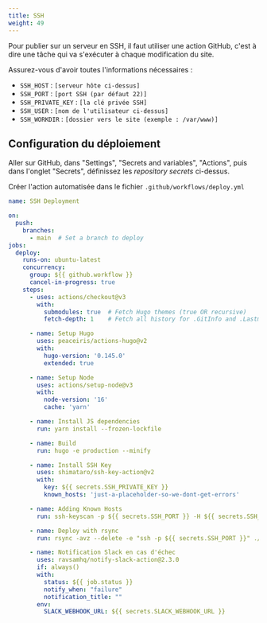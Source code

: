 ```yaml
---
title: SSH
weight: 49
---
```


Pour publier sur un serveur en SSH, il faut utiliser une action GitHub, c'est à dire une tâche qui va s'exécuter à chaque modification du site.

Assurez-vous d'avoir toutes l'informations nécessaires :
- `SSH_HOST` : `[serveur hôte ci-dessus]`
- `SSH_PORT` : `[port SSH (par défaut 22)]`
- `SSH_PRIVATE_KEY` : `[la clé privée SSH]`
- `SSH_USER` : `[nom de l'utilisateur ci-dessus]`
- `SSH_WORKDIR` : `[dossier vers le site (exemple : /var/www)]`

## Configuration du déploiement

Aller sur GitHub, dans "Settings", "Secrets and variables", "Actions", puis dans l'onglet "Secrets", définissez les *repository secrets* ci-dessus.

Créer l'action automatisée dans le fichier `.github/workflows/deploy.yml`

```yaml
name: SSH Deployment

on:
  push:
    branches:
      - main  # Set a branch to deploy
jobs:
  deploy:
    runs-on: ubuntu-latest
    concurrency:
      group: ${{ github.workflow }}
      cancel-in-progress: true
    steps:
      - uses: actions/checkout@v3
        with:
          submodules: true  # Fetch Hugo themes (true OR recursive)
          fetch-depth: 1    # Fetch all history for .GitInfo and .Lastmod

      - name: Setup Hugo
        uses: peaceiris/actions-hugo@v2
        with:
          hugo-version: '0.145.0'
          extended: true

      - name: Setup Node
        uses: actions/setup-node@v3
        with:
          node-version: '16'
          cache: 'yarn'

      - name: Install JS dependencies
        run: yarn install --frozen-lockfile

      - name: Build
        run: hugo -e production --minify

      - name: Install SSH Key
        uses: shimataro/ssh-key-action@v2
        with:
          key: ${{ secrets.SSH_PRIVATE_KEY }}
          known_hosts: 'just-a-placeholder-so-we-dont-get-errors'

      - name: Adding Known Hosts
        run: ssh-keyscan -p ${{ secrets.SSH_PORT }} -H ${{ secrets.SSH_HOST }} >> ~/.ssh/known_hosts

      - name: Deploy with rsync
        run: rsync -avz --delete -e "ssh -p ${{ secrets.SSH_PORT }}" ./public/ ${{ secrets.SSH_USER }}@${{ secrets.SSH_HOST }}:${{ secrets.SSH_WORKDIR }}/

      - name: Notification Slack en cas d'échec
        uses: ravsamhq/notify-slack-action@2.3.0
        if: always()
        with:
          status: ${{ job.status }}
          notify_when: "failure"
          notification_title: ""
        env:
          SLACK_WEBHOOK_URL: ${{ secrets.SLACK_WEBHOOK_URL }}
```
